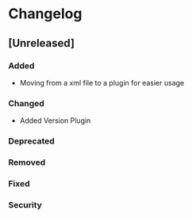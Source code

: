 # Changelog

## [Unreleased]
### Added
- Moving from a xml file to a plugin for easier usage

### Changed
- Added Version Plugin

### Deprecated

### Removed

### Fixed

### Security


